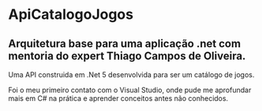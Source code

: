 # ApiCatalogoJogos

## Arquitetura base para uma aplicação .net com mentoria do expert Thiago Campos de Oliveira.

Uma API construida em .Net 5 desenvolvida para ser um catálogo de jogos.

Foi o meu primeiro contato com o Visual Studio, onde pude me aprofundar mais em C# na prática e aprender conceitos antes não conhecidos.

